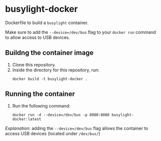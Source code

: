 # busylight-docker
Dockerfile to build a `busylight` container. 

Make sure to add the `--device=/dev/bus` flag to your `docker run` command to allow access to USB devices.

## Buildng the container image

1. Clone this repository.
1. Inside the directory for this repository, run:
    ```shell
    docker build -t busylight-docker .
    ```

## Running the container

1. Run the following command:
    ```shell
    docker run -d --device=/dev/bus -p 8080:8080 busylight-docker:latest
    ```

_Explanation:_ adding the `--device=/dev/bus` flag allows the container to access USB devices (located under `/dev/bus/`)

